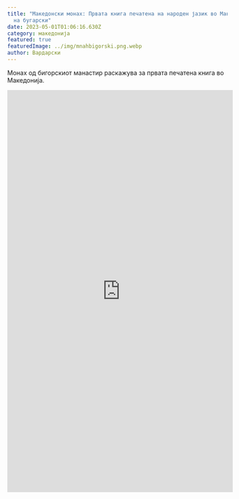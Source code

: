 ```yaml
---
title: "Македонски монах: Првата книга печатена на народен јазик во Македонија е
  на бугарски"
date: 2023-05-01T01:06:16.630Z
category: македонија
featured: true
featuredImage: ../img/mnahbigorski.png.webp
author: Вардарски
---
```


Монах од бигорскиот манастир раскажува за првата печатена книга во Македонија.

<iframe width="516" height="918" src="https://www.youtube.com/embed/28lb_Fg7kK0" title="Македонски монах: Првата книга печатена на народен јазик во Македонија е на бугарски" frameborder="0" allow="accelerometer; autoplay; clipboard-write; encrypted-media; gyroscope; picture-in-picture; web-share" allowfullscreen></iframe>
